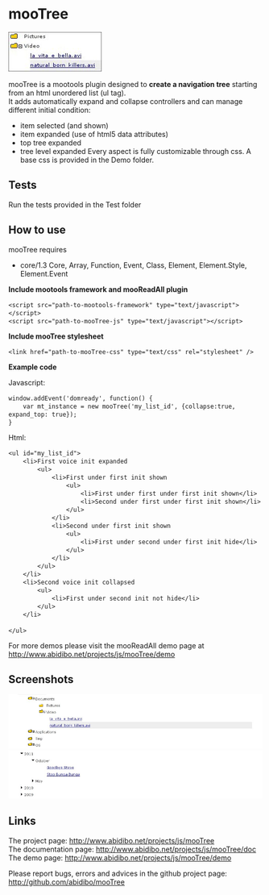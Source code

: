 mooTree
===========

![Screenshot](http://github.com/abidibo/mooTree/raw/master/logo.jpg)

mooTree is a mootools plugin designed to **create a navigation tree** starting from an html unordered list (ul tag).   
It adds automatically expand and collapse controllers and can manage different initial condition:
- item selected (and shown)
- item expanded (use of html5 data attributes)
- top tree expanded
- tree level expanded
Every aspect is fully customizable through css.
A base css is provided in the Demo folder.

Tests
-----------------
Run the tests provided in the Test folder

How to use
----------

mooTree requires 
- core/1.3 Core, Array, Function, Event, Class, Element, Element.Style, Element.Event 

**Include mootools framework and mooReadAll plugin**

	<script src="path-to-mootools-framework" type="text/javascript"></script>
	<script src="path-to-mooTree-js" type="text/javascript"></script>

**Include mooTree stylesheet**

	<link href="path-to-mooTree-css" type="text/css" rel="stylesheet" />

**Example code**

Javascript:

	window.addEvent('domready', function() {
		var mt_instance = new mooTree('my_list_id', {collapse:true, expand_top: true});
	}

Html:

	<ul id="my_list_id">
		<li>First voice init expanded
			<ul>
				<li>First under first init shown
					<ul>
						<li>First under first under first init shown</li>
						<li>Second under first under first init shown</li>
					</ul>
				</li>
				<li>Second under first init shown
					<ul>
						<li>First under second under first init hide</li>
					</ul>
				</li>
			</ul>
		</li>
		<li>Second voice init collapsed
			<ul>
				<li>First under second init not hide</li>
			</ul>
		</li>

	</ul>

For more demos please visit the mooReadAll demo page at http://www.abidibo.net/projects/js/mooTree/demo

Screenshots
-----------

![Screenshot](http://github.com/abidibo/mooTree/raw/master/Docs/mt_screenshot1.jpg)
![Screenshot](http://github.com/abidibo/mooTree/raw/master/Docs/mt_screenshot2.jpg)

Links
-----------------

The project page: http://www.abidibo.net/projects/js/mooTree  
The documentation page: http://www.abidibo.net/projects/js/mooTree/doc   
The demo page: http://www.abidibo.net/projects/js/mooTree/demo

Please report bugs, errors and advices in the github project page: http://github.com/abidibo/mooTree
